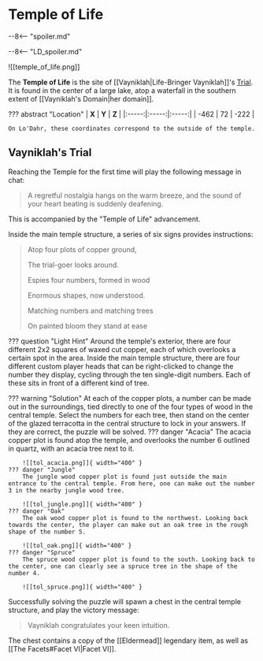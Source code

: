 # Temple of Life

--8<-- "spoiler.md"

--8<-- "LD_spoiler.md"

![[temple_of_life.png]]

The **Temple of Life** is the site of [[Vayniklah|Life-Bringer Vayniklah]]'s [Trial](/World/Late-Game/Points_of_Interest/Trials/). It is found in the center of a large lake, atop a waterfall in the southern extent of [[Vayniklah's Domain|her domain]].

??? abstract "Location"
    | **X** | **Y** | **Z** |
    |:-----:|:-----:|:-----:|
    | -462  |  72   | -222  |
    
    On Lo'Dahr, these coordinates correspond to the outside of the temple.

## Vayniklah's Trial
Reaching the Temple for the first time will play the following message in chat:

> A regretful nostalgia hangs on the warm breeze, and the sound of your heart beating is suddenly deafening.

This is accompanied by the "Temple of Life" advancement.

Inside the main temple structure, a series of six signs provides instructions:

> Atop four plots of copper ground,
>
> The trial-goer looks around.
>
> Espies four numbers, formed in wood
>
> Enormous shapes, now understood.
>
> Matching numbers and matching trees
>
> On painted bloom they stand at ease

??? question "Light Hint"
    Around the temple's exterior, there are four different 2x2 squares of waxed cut copper, each of which overlooks a certain spot in the area. Inside the main temple structure, there are four different custom player heads that can be right-clicked to change the number they display, cycling through the ten single-digit numbers. Each of these sits in front of a different kind of tree.

??? warning "Solution"
    At each of the copper plots, a number can be made out in the surroundings, tied directly to one of the four types of wood in the central temple. Select the numbers for each tree, then stand on the center of the glazed terracotta in the central structure to lock in your answers. If they are correct, the puzzle will be solved.
    ??? danger "Acacia"
        The acacia copper plot is found atop the temple, and overlooks the number 6 outlined in quartz, with an acacia tree next to it.

        ![[tol_acacia.png]]{ width="400" }
    ??? danger "Jungle"
        The jungle wood copper plot is found just outside the main entrance to the central temple. From here, one can make out the number 3 in the nearby jungle wood tree.
        
        ![[tol_jungle.png]]{ width="400" }
    ??? danger "Oak"
        The oak wood copper plot is found to the northwest. Looking back towards the center, the player can make out an oak tree in the rough shape of the number 5.

        ![[tol_oak.png]]{ width="400" }
    ??? danger "Spruce"
        The spruce wood copper plot is found to the south. Looking back to the center, one can clearly see a spruce tree in the shape of the number 4.

        ![[tol_spruce.png]]{ width="400" }

Successfully solving the puzzle will spawn a chest in the central temple structure, and play the victory message:

> Vayniklah congratulates your keen intuition.

The chest contains a copy of the [[Eldermead]] legendary item, as well as [[The Facets#Facet VI|Facet VI]].